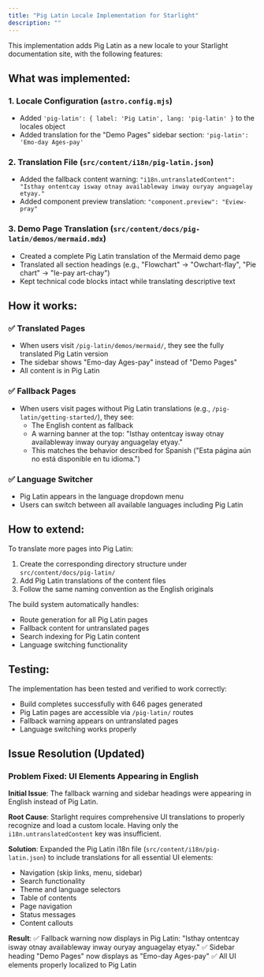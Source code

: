 ```yaml
---
title: "Pig Latin Locale Implementation for Starlight"
description: ""
---
```


This implementation adds Pig Latin as a new locale to your Starlight documentation site, with the following features:

## What was implemented:

### 1. **Locale Configuration** (`astro.config.mjs`)
- Added `'pig-latin': { label: 'Pig Latin', lang: 'pig-latin' }` to the locales object
- Added translation for the "Demo Pages" sidebar section: `'pig-latin': 'Emo-day Ages-pay'`

### 2. **Translation File** (`src/content/i18n/pig-latin.json`)
- Added the fallback content warning: `"i18n.untranslatedContent": "Isthay ontentcay isway otnay availableway inway ouryay anguagelay etyay."`
- Added component preview translation: `"component.preview": "Eview-pray"`

### 3. **Demo Page Translation** (`src/content/docs/pig-latin/demos/mermaid.mdx`)
- Created a complete Pig Latin translation of the Mermaid demo page
- Translated all section headings (e.g., "Flowchart" → "Owchart-flay", "Pie chart" → "Ie-pay art-chay")
- Kept technical code blocks intact while translating descriptive text

## How it works:

### ✅ **Translated Pages**
- When users visit `/pig-latin/demos/mermaid/`, they see the fully translated Pig Latin version
- The sidebar shows "Emo-day Ages-pay" instead of "Demo Pages"
- All content is in Pig Latin

### ✅ **Fallback Pages**
- When users visit pages without Pig Latin translations (e.g., `/pig-latin/getting-started/`), they see:
  - The English content as fallback
  - A warning banner at the top: "Isthay ontentcay isway otnay availableway inway ouryay anguagelay etyay."
  - This matches the behavior described for Spanish ("Esta página aún no está disponible en tu idioma.")

### ✅ **Language Switcher**
- Pig Latin appears in the language dropdown menu
- Users can switch between all available languages including Pig Latin

## How to extend:

To translate more pages into Pig Latin:
1. Create the corresponding directory structure under `src/content/docs/pig-latin/`
2. Add Pig Latin translations of the content files
3. Follow the same naming convention as the English originals

The build system automatically handles:
- Route generation for all Pig Latin pages
- Fallback content for untranslated pages
- Search indexing for Pig Latin content
- Language switching functionality

## Testing:

The implementation has been tested and verified to work correctly:
- Build completes successfully with 646 pages generated
- Pig Latin pages are accessible via `/pig-latin/` routes
- Fallback warning appears on untranslated pages
- Language switching works properly

## Issue Resolution (Updated)

### Problem Fixed: UI Elements Appearing in English
**Initial Issue**: The fallback warning and sidebar headings were appearing in English instead of Pig Latin.

**Root Cause**: Starlight requires comprehensive UI translations to properly recognize and load a custom locale. Having only the `i18n.untranslatedContent` key was insufficient.

**Solution**: Expanded the Pig Latin i18n file (`src/content/i18n/pig-latin.json`) to include translations for all essential UI elements:
- Navigation (skip links, menu, sidebar)
- Search functionality
- Theme and language selectors
- Table of contents
- Page navigation
- Status messages
- Content callouts

**Result**:
✅ Fallback warning now displays in Pig Latin: "Isthay ontentcay isway otnay availableway inway ouryay anguagelay etyay."
✅ Sidebar heading "Demo Pages" now displays as "Emo-day Ages-pay"
✅ All UI elements properly localized to Pig Latin
